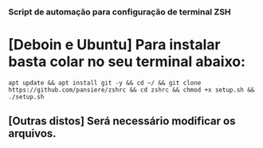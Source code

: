 ### Script de automação para configuração de terminal ZSH

# [Deboin e Ubuntu] Para instalar basta colar no seu terminal abaixo:
`apt update && apt install git -y && cd ~/ && git clone https://github.com/pansiere/zshrc && cd zshrc && chmod +x setup.sh && ./setup.sh`

## [Outras distos] Será necessário modificar os arquivos.

